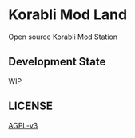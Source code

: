 # Korabli Mod Land

Open source Korabli Mod Station

## Development State

WIP

## LICENSE

[AGPL-v3](./LICENSE)
